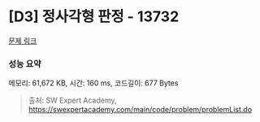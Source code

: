 # [D3] 정사각형 판정 - 13732 

[문제 링크](https://swexpertacademy.com/main/code/problem/problemDetail.do?contestProbId=AX8BAN1qTwoDFARO) 

### 성능 요약

메모리: 61,672 KB, 시간: 160 ms, 코드길이: 677 Bytes



> 출처: SW Expert Academy, https://swexpertacademy.com/main/code/problem/problemList.do